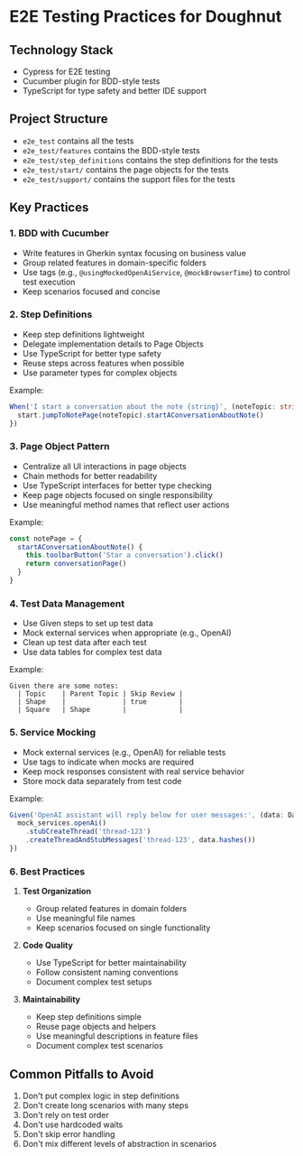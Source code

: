 # E2E Testing Practices for Doughnut

## Technology Stack
- Cypress for E2E testing
- Cucumber plugin for BDD-style tests
- TypeScript for type safety and better IDE support

## Project Structure
- `e2e_test` contains all the tests
- `e2e_test/features` contains the BDD-style tests
- `e2e_test/step_definitions` contains the step definitions for the tests
- `e2e_test/start/` contains the page objects for the tests
- `e2e_test/support/` contains the support files for the tests

## Key Practices

### 1. BDD with Cucumber

- Write features in Gherkin syntax focusing on business value
- Group related features in domain-specific folders
- Use tags (e.g., `@usingMockedOpenAiService`, `@mockBrowserTime`) to control test execution
- Keep scenarios focused and concise

### 2. Step Definitions

- Keep step definitions lightweight
- Delegate implementation details to Page Objects
- Use TypeScript for better type safety
- Reuse steps across features when possible
- Use parameter types for complex objects

Example:
```typescript
When('I start a conversation about the note {string}', (noteTopic: string) => {
  start.jumpToNotePage(noteTopic).startAConversationAboutNote()
})
```

### 3. Page Object Pattern

- Centralize all UI interactions in page objects
- Chain methods for better readability
- Use TypeScript interfaces for better type checking
- Keep page objects focused on single responsibility
- Use meaningful method names that reflect user actions

Example:
```typescript
const notePage = {
  startAConversationAboutNote() {
    this.toolbarButton('Star a conversation').click()
    return conversationPage()
  }
}
```

### 4. Test Data Management

- Use Given steps to set up test data
- Mock external services when appropriate (e.g., OpenAI)
- Clean up test data after each test
- Use data tables for complex test data

Example:
```gherkin
Given there are some notes:
  | Topic    | Parent Topic | Skip Review |
  | Shape    |              | true        |
  | Square   | Shape        |             |
```

### 5. Service Mocking

- Mock external services (e.g., OpenAI) for reliable tests
- Use tags to indicate when mocks are required
- Keep mock responses consistent with real service behavior
- Store mock data separately from test code

Example:
```typescript
Given('OpenAI assistant will reply below for user messages:', (data: DataTable) => {
  mock_services.openAi()
    .stubCreateThread('thread-123')
    .createThreadAndStubMessages('thread-123', data.hashes())
})
```

### 6. Best Practices

1. **Test Organization**
   - Group related features in domain folders
   - Use meaningful file names
   - Keep scenarios focused on single functionality

2. **Code Quality**
   - Use TypeScript for better maintainability
   - Follow consistent naming conventions
   - Document complex test setups

3. **Maintainability**
   - Keep step definitions simple
   - Reuse page objects and helpers
   - Use meaningful descriptions in feature files
   - Document complex test scenarios

## Common Pitfalls to Avoid

1. Don't put complex logic in step definitions
2. Don't create long scenarios with many steps
3. Don't rely on test order
4. Don't use hardcoded waits
5. Don't skip error handling
6. Don't mix different levels of abstraction in scenarios

